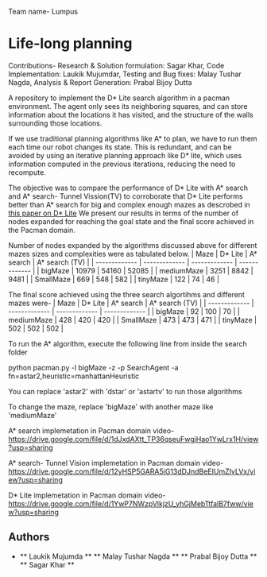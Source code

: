Team name- Lumpus

# Life-long planning

Contributions-
Research & Solution formulation: Sagar Khar,
Code Implementation: Laukik Mujumdar,
Testing and Bug fixes: Malay Tushar Nagda,
Analysis & Report Generation: Prabal Bijoy Dutta


A repository to implement the D* Lite search algorithm in a pacman environment. The agent only sees its neighboring squares,
and can store information about the locations it has visited, and the structure of the walls surrounding those locations.

If we use traditional planning algorithms like A* to plan, we have to run them each time our robot changes its state. This is 
redundant, and can be avoided by using an iterative planning approach like D* lite, which uses information computed in the previous
iterations, reducing the need to recompute.

The objective was to compare the performance of D* Lite with A* search and A* search- Tunnel Vission(TV) to corroborate that D* Lite 
performs better than A* search for big and complex enough mazes as descrobed in [this paper on D* Lite](http://idm-lab.org/bib/abstracts/papers/aaai02b.pdf) 
We present our results in terms of the number of nodes expanded for reaching the goal state and the final score achieved in the Pacman domain. 

Number of nodes expanded by the algorithms discussed above for different mazes sizes and complexities were as tabulated below.
| Maze | D* Lite | A* search | A* search (TV) |
| ------------- | ------------- | ------------- | ------------- |
| bigMaze | 10979 | 54160 | 52085 |
| mediumMaze | 3251 | 8842 | 9481 |
| SmallMaze | 669 | 548 | 582 |
| tinyMaze | 122 | 74 | 46 |

The final score achieved using the three search algortihms and different mazes were-
| Maze | D* Lite | A* search | A* search (TV) |
| ------------- | ------------- | ------------- | ------------- |
| bigMaze | 92 | 100 | 70 |
| mediumMaze | 428 | 420 | 420 |
| SmallMaze | 473 | 473 | 471 |
| tinyMaze | 502 | 502 | 502 |

To run the A* algorithm, execute the following line from inside the search folder

python pacman.py -l bigMaze -z  -p SearchAgent -a fn=astar2,heuristic=manhattanHeuristic

You can replace 'astar2' with 'dstar' or 'astartv' to run those algorithms

To change the maze, replace 'bigMaze' with another maze like 'mediumMaze'

A* search implemetation in Pacman domain video- https://drive.google.com/file/d/1dJxdAXtt_TP36qseuFwgjHao1YwLrx1H/view?usp=sharing

A* search- Tunnel Vision implemetation in Pacman domain video- https://drive.google.com/file/d/12yHSP5GARA5iG13dDJndBeEIUmZIvLVx/view?usp=sharing

D* Lite implemetation in Pacman domain video- https://drive.google.com/file/d/1YwP7NWzpVlkjzU_yhGjMebTtfalB7fww/view?usp=sharing

## Authors
* ** Laukik Mujumda **
** Malay Tushar Nagda **
** Prabal Bijoy Dutta **
** Sagar Khar **
